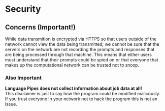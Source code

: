 # Security

## Concerns (Important!)
While data transmition is encrypted via HTTPS so that users outside of the network cannot view the data being transmitted; we cannot be sure that the servers on the network are not recording the prompts and responses that are being processed through that machine. This means that either users must understand that their prompts could be spied on or that everyone that makes up the computational network can be trusted not to snoop.

### Also Important
**Language Pipes does not collect information about job data at all!**  
This disclaimer is just to say how the program could be modified malicously. If you trust everyone in your network not to hack the program this is not an issue.